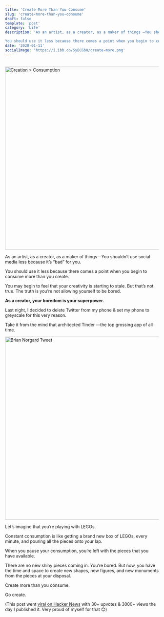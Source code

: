 ```yaml
---
title: 'Create More Than You Consume'
slug: 'create-more-than-you-consume'
draft: false
template: 'post'
category: 'Life'
description: 'As an artist, as a creator, as a maker of things —You shouldn’t use social media less because it’s “bad” for you.

You should use it less because there comes a point when you begin to consume more than you create.'
date: '2020-01-11'
socialImage: 'https://i.ibb.co/SyBCGb0/create-more.png'
---
```


<br />
<img src="https://i.ibb.co/SyBCGb0/create-more.png" alt="Creation > Consumption" border="0" width="600">

As an artist, as a creator, as a maker of things—You shouldn’t use social media less because it’s “bad” for you.

You should use it less because there comes a point when you begin to consume more than you create.

You may begin to feel that your creativity is starting to stale. But that’s not true. The truth is you’re not allowing yourself to be bored.

**As a creator, your boredom is your superpower.**

Last night, I decided to delete Twitter from my phone & set my phone to greyscale for this very reason.

Take it from the mind that architected Tinder —the top grossing app of all time.

<img src="https://i.ibb.co/VtdMSbd/norgard-mono-tasks.png" alt="Brian Norgard Tweet" border="0" width="600">

Let’s imagine that you’re playing with LEGOs.

Constant consumption is like getting a brand new box of LEGOs, every minute, and pouring all the pieces onto your lap.

When you pause your consumption, you’re left with the pieces that you have available.

There are no new shiny pieces coming in. You’re bored. But now, you have the time and space to create new shapes, new figures, and new monuments from the pieces at your disposal.

Create more than you consume.

Go create.

(This post went [viral on Hacker News](https://news.ycombinator.com/item?id=22020726) with 30+ upvotes & 3000+ views the day I published it. Very proud of myself for that 😊)

